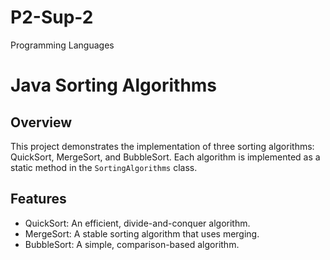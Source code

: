 # P2-Sup-2
Programming Languages 

# Java Sorting Algorithms

## Overview
This project demonstrates the implementation of three sorting algorithms: QuickSort, MergeSort, and BubbleSort. Each algorithm is implemented as a static method in the `SortingAlgorithms` class.

## Features
- QuickSort: An efficient, divide-and-conquer algorithm.
- MergeSort: A stable sorting algorithm that uses merging.
- BubbleSort: A simple, comparison-based algorithm.


